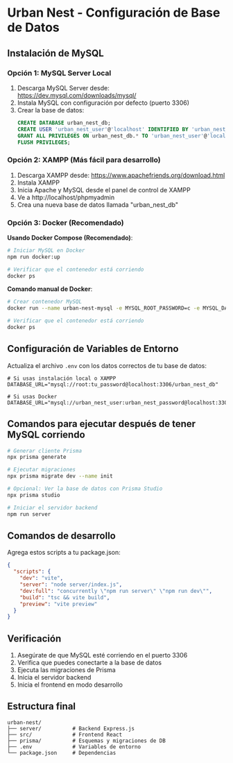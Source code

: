 # Urban Nest - Configuración de Base de Datos

## Instalación de MySQL

### Opción 1: MySQL Server Local
1. Descarga MySQL Server desde: https://dev.mysql.com/downloads/mysql/
2. Instala MySQL con configuración por defecto (puerto 3306)
3. Crear la base de datos:
   ```sql
   CREATE DATABASE urban_nest_db;
   CREATE USER 'urban_nest_user'@'localhost' IDENTIFIED BY 'urban_nest_password';
   GRANT ALL PRIVILEGES ON urban_nest_db.* TO 'urban_nest_user'@'localhost';
   FLUSH PRIVILEGES;
   ```

### Opción 2: XAMPP (Más fácil para desarrollo)
1. Descarga XAMPP desde: https://www.apachefriends.org/download.html
2. Instala XAMPP
3. Inicia Apache y MySQL desde el panel de control de XAMPP
4. Ve a http://localhost/phpmyadmin
5. Crea una nueva base de datos llamada "urban_nest_db"

### Opción 3: Docker (Recomendado)

**Usando Docker Compose (Recomendado)**:
```bash
# Iniciar MySQL en Docker
npm run docker:up

# Verificar que el contenedor está corriendo
docker ps
```

**Comando manual de Docker**:
```bash
# Crear contenedor MySQL
docker run --name urban-nest-mysql -e MYSQL_ROOT_PASSWORD=c -e MYSQL_DATABASE=urban_nest_db -e MYSQL_USER=urban_nest_user -e MYSQL_PASSWORD=urban_nest_password -p 3306:3306 -d mysql:8.0

# Verificar que el contenedor está corriendo
docker ps
```

## Configuración de Variables de Entorno

Actualiza el archivo `.env` con los datos correctos de tu base de datos:

```env
# Si usas instalación local o XAMPP
DATABASE_URL="mysql://root:tu_password@localhost:3306/urban_nest_db"

# Si usas Docker
DATABASE_URL="mysql://urban_nest_user:urban_nest_password@localhost:3306/urban_nest_db"
```

## Comandos para ejecutar después de tener MySQL corriendo

```bash
# Generar cliente Prisma
npx prisma generate

# Ejecutar migraciones
npx prisma migrate dev --name init

# Opcional: Ver la base de datos con Prisma Studio
npx prisma studio

# Iniciar el servidor backend
npm run server
```

## Comandos de desarrollo

Agrega estos scripts a tu package.json:

```json
{
  "scripts": {
    "dev": "vite",
    "server": "node server/index.js",
    "dev:full": "concurrently \"npm run server\" \"npm run dev\"",
    "build": "tsc && vite build",
    "preview": "vite preview"
  }
}
```

## Verificación

1. Asegúrate de que MySQL esté corriendo en el puerto 3306
2. Verifica que puedes conectarte a la base de datos
3. Ejecuta las migraciones de Prisma
4. Inicia el servidor backend
5. Inicia el frontend en modo desarrollo

## Estructura final

```
urban-nest/
├── server/          # Backend Express.js
├── src/             # Frontend React
├── prisma/          # Esquemas y migraciones de DB
├── .env             # Variables de entorno
└── package.json     # Dependencias
```
